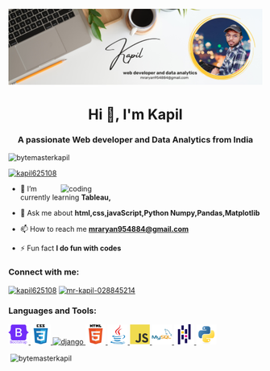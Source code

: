 ![logo](https://github.com/bytemasterkapil/bytemasterkapil/blob/main/Banner.png)
<h1 align="center">Hi 👋, I'm Kapil</h1>
<h3 align="center">A passionate Web developer and Data Analytics from India</h3>

<p align="left"> <img src="https://komarev.com/ghpvc/?username=bytemasterkapil&label=Profile%20views&color=0e75b6&style=flat" alt="bytemasterkapil" /> </p>

<p align="left"> <a href="https://twitter.com/kapil625108" target="blank"><img src="https://img.shields.io/twitter/follow/kapil625108?logo=twitter&style=for-the-badge" alt="kapil625108" /></a> </p>
<img align="right" alt="coding" width="400" src="https://camo.githubusercontent.com/2024b4acc66429c1d1dfbe6bcfbe35897f5d939da3522d35922057296eeaf7e6/68747470733a2f2f63646e2e6472696262626c652e636f6d2f75736572732f323133313939332f73637265656e73686f74732f343934383733362f74686f75676874776f726b732d6769665f6472696262626c652e676966">

- 🌱 I’m currently learning **Tableau,**

- 💬 Ask me about **html,css,javaScript,Python Numpy,Pandas,Matplotlib**

- 📫 How to reach me **mraryan954884@gmail.com**

- ⚡ Fun fact **I do fun with codes**

<h3 align="left">Connect with me:</h3>
<p align="left">
<a href="https://twitter.com/kapil625108" target="blank"><img align="center" src="https://raw.githubusercontent.com/rahuldkjain/github-profile-readme-generator/master/src/images/icons/Social/twitter.svg" alt="kapil625108" height="30" width="40" /></a>
<a href="https://linkedin.com/in/mr-kapil-028845214" target="blank"><img align="center" src="https://raw.githubusercontent.com/rahuldkjain/github-profile-readme-generator/master/src/images/icons/Social/linked-in-alt.svg" alt="mr-kapil-028845214" height="30" width="40" /></a>
</p>

<h3 align="left">Languages and Tools:</h3>
<p align="left"> <a href="https://getbootstrap.com" target="_blank" rel="noreferrer"> <img src="https://raw.githubusercontent.com/devicons/devicon/master/icons/bootstrap/bootstrap-plain-wordmark.svg" alt="bootstrap" width="40" height="40"/> </a> <a href="https://www.w3schools.com/css/" target="_blank" rel="noreferrer"> <img src="https://raw.githubusercontent.com/devicons/devicon/master/icons/css3/css3-original-wordmark.svg" alt="css3" width="40" height="40"/> </a> <a href="https://www.djangoproject.com/" target="_blank" rel="noreferrer"> <img src="https://cdn.worldvectorlogo.com/logos/django.svg" alt="django" width="40" height="40"/> </a> <a href="https://www.w3.org/html/" target="_blank" rel="noreferrer"> <img src="https://raw.githubusercontent.com/devicons/devicon/master/icons/html5/html5-original-wordmark.svg" alt="html5" width="40" height="40"/> </a> <a href="https://www.java.com" target="_blank" rel="noreferrer"> <img src="https://raw.githubusercontent.com/devicons/devicon/master/icons/java/java-original.svg" alt="java" width="40" height="40"/> </a> <a href="https://developer.mozilla.org/en-US/docs/Web/JavaScript" target="_blank" rel="noreferrer"> <img src="https://raw.githubusercontent.com/devicons/devicon/master/icons/javascript/javascript-original.svg" alt="javascript" width="40" height="40"/> </a> <a href="https://www.mysql.com/" target="_blank" rel="noreferrer"> <img src="https://raw.githubusercontent.com/devicons/devicon/master/icons/mysql/mysql-original-wordmark.svg" alt="mysql" width="40" height="40"/> </a> <a href="https://pandas.pydata.org/" target="_blank" rel="noreferrer"> <img src="https://raw.githubusercontent.com/devicons/devicon/2ae2a900d2f041da66e950e4d48052658d850630/icons/pandas/pandas-original.svg" alt="pandas" width="40" height="40"/> </a> <a href="https://www.python.org" target="_blank" rel="noreferrer"> <img src="https://raw.githubusercontent.com/devicons/devicon/master/icons/python/python-original.svg" alt="python" width="40" height="40"/> </a> </p>
<!--
<p><img align="left" src="https://github-readme-stats.vercel.app/api/top-langs?username=bytemasterkapil&show_icons=true&locale=en&layout=compact" alt="bytemasterkapil" /></p>
-->
<p>&nbsp;<img align="center" src="https://github-readme-stats.vercel.app/api?username=bytemasterkapil&show_icons=true&locale=en" alt="bytemasterkapil" /></p>

